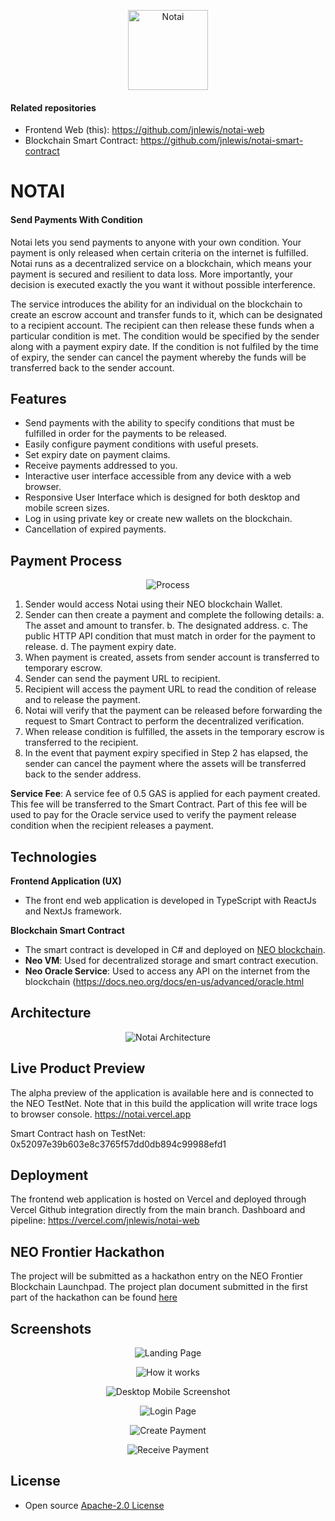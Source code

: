 <p align="center">
    <img src="https://github.com/jnlewis/notai-web/raw/main/docs/images/logo.png" width="128" height="128" alt="Notai">
</p>

#### Related repositories

- Frontend Web (this): https://github.com/jnlewis/notai-web
- Blockchain Smart Contract: https://github.com/jnlewis/notai-smart-contract

# NOTAI

#### Send Payments With Condition

Notai lets you send payments to anyone with your own condition. Your payment is only released when certain criteria on the internet is fulfilled. Notai runs as a decentralized service on a blockchain, which means your payment is secured and resilient to data loss. More importantly, your decision is executed exactly the you want it without possible interference.

The service introduces the ability for an individual on the blockchain to create an escrow account and transfer funds to it, which can be designated to a recipient account. The recipient can then release these funds when a particular condition is met. The condition would be specified by the sender along with a payment expiry date. If the condition is not fulfiled by the time of expiry, the sender can cancel the payment whereby the funds will be transferred back to the sender account.

## Features

- Send payments with the ability to specify conditions that must be fulfilled in order for the payments to be released.
- Easily configure payment conditions with useful presets.
- Set expiry date on payment claims.
- Receive payments addressed to you.
- Interactive user interface accessible from any device with a web browser.
- Responsive User Interface which is designed for both desktop and mobile screen sizes.
- Log in using private key or create new wallets on the blockchain.
- Cancellation of expired payments.

## Payment Process

<p align="center">
    <img src="https://raw.githubusercontent.com/jnlewis/notai-web/main/docs/images/notai_payment_process.png" alt="Process">
</p>

1.  Sender would access Notai using their NEO blockchain Wallet.
2.  Sender can then create a payment and complete the following details:
    a. The asset and amount to transfer.
    b. The designated address.
    c. The public HTTP API condition that must match in order for the payment to release.
    d. The payment expiry date.
3.  When payment is created, assets from sender account is transferred to temporary escrow.
4.  Sender can send the payment URL to recipient.
5.  Recipient will access the payment URL to read the condition of release and to release the payment.
6.  Notai will verify that the payment can be released before forwarding the request to Smart Contract to perform the decentralized verification.
7.  When release condition is fulfilled, the assets in the temporary escrow is transferred to the recipient.
8.  In the event that payment expiry specified in Step 2 has elapsed, the sender can cancel the payment where the assets will be transferred back to the sender address.

**Service Fee**: A service fee of 0.5 GAS is applied for each payment created. This fee will be transferred to the Smart Contract. Part of this fee will be used to pay for the Oracle service used to verify the payment release condition when the recipient releases a payment.

## Technologies

**Frontend Application (UX)**

- The front end web application is developed in TypeScript with ReactJs and NextJs framework.

**Blockchain Smart Contract**

- The smart contract is developed in C# and deployed on <a href="https://www.neo.org/" target="_blank">NEO blockchain</a>.
- **Neo VM**: Used for decentralized storage and smart contract execution.
- **Neo Oracle Service**: Used to access any API on the internet from the blockchain
  (https://docs.neo.org/docs/en-us/advanced/oracle.html

## Architecture

<p align="center">
    <img src="https://raw.githubusercontent.com/jnlewis/notai-web/main/docs/images/notai_architecture.png" alt="Notai Architecture">
</p>

## Live Product Preview

The alpha preview of the application is available here and is connected to the NEO TestNet. Note that in this build the application will write trace logs to browser console.
<a href="https://notai.vercel.app" target="_blank">https://notai.vercel.app</a>

Smart Contract hash on TestNet: 0x52097e39b603e8c3765f57dd0db894c99988efd1

## Deployment

The frontend web application is hosted on Vercel and deployed through Vercel Github integration directly from the main branch.
Dashboard and pipeline: https://vercel.com/jnlewis/notai-web

## NEO Frontier Hackathon

The project will be submitted as a hackathon entry on the NEO Frontier Blockchain Launchpad. The project plan document submitted in the first part of the hackathon can be found <a href="https://github.com/jnlewis/notai-web/blob/main/docs/Planathon.md">here</a>

## Screenshots

<p align="center">
    <img src="https://raw.githubusercontent.com/jnlewis/notai-web/main/docs/images/screenshot_main.png" alt="Landing Page">
</p>

<p align="center">
    <img src="https://raw.githubusercontent.com/jnlewis/notai-web/main/docs/images/screenshot_howitworks.png" alt="How it works">
</p>

<p align="center">
    <img src="https://raw.githubusercontent.com/jnlewis/notai-web/main/docs/images/screenshot_desktop_mobile.png" alt="Desktop Mobile Screenshot">
</p>

<p align="center">
    <img src="https://raw.githubusercontent.com/jnlewis/notai-web/main/docs/images/screenshot_login.png" alt="Login Page">
</p>

<p align="center">
    <img src="https://raw.githubusercontent.com/jnlewis/notai-web/main/docs/images/screenshot_createpayment.png" alt="Create Payment">
</p>

<p align="center">
    <img src="https://raw.githubusercontent.com/jnlewis/notai-web/main/docs/images/screenshot_receive.png" alt="Receive Payment">
</p>

## License

- Open source <a href="https://github.com/jnlewis/notai-web/blob/main/LICENSE">Apache-2.0 License</a>
